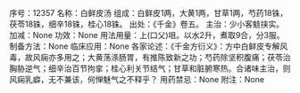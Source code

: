 序号：12357
名称：白鲜皮汤
组成：白鲜皮1两，大黄1两，甘草1两，芍药18铢，茯苓18铢，细辛18铢，桂心18铢。
出处：《千金》卷五。
主治：少小客鬾挟实。
加减：None
功效：None
用法用量：上(口父)咀。以水2升，煮取9合，分3服。
制备方法：None
临床应用：None
各家论述：《千金方衍义》：方中白鲜皮专解风毒，故风痫亦多用之；大黄荡涤肠胃，有推陈致新之功；芍药除坚积腹痛；茯苓治胸胁逆气；细辛治百节拘挛；桂心利关节结气；甘草和脏腑寒热。合诸味主治，则风痫乳癖，无不兼该，何惮魅气之不释乎？
用药禁忌：None
附注：None

